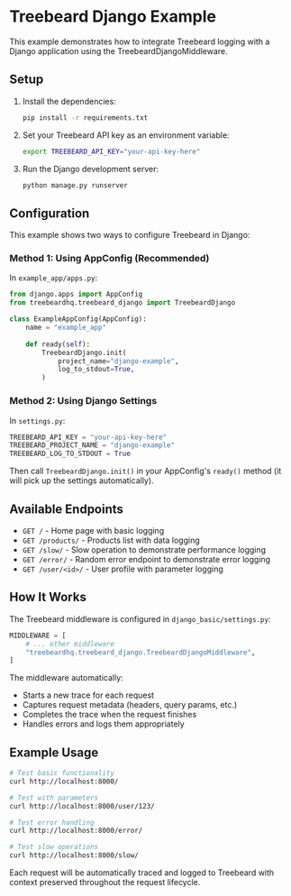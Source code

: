 # Treebeard Django Example

This example demonstrates how to integrate Treebeard logging with a Django application using the TreebeardDjangoMiddleware.

## Setup

1. Install the dependencies:
   ```bash
   pip install -r requirements.txt
   ```

2. Set your Treebeard API key as an environment variable:
   ```bash
   export TREEBEARD_API_KEY="your-api-key-here"
   ```

3. Run the Django development server:
   ```bash
   python manage.py runserver
   ```

## Configuration

This example shows two ways to configure Treebeard in Django:

### Method 1: Using AppConfig (Recommended)

In `example_app/apps.py`:
```python
from django.apps import AppConfig
from treebeardhq.treebeard_django import TreebeardDjango

class ExampleAppConfig(AppConfig):
    name = "example_app"
    
    def ready(self):
        TreebeardDjango.init(
            project_name="django-example",
            log_to_stdout=True,
        )
```

### Method 2: Using Django Settings

In `settings.py`:
```python
TREEBEARD_API_KEY = "your-api-key-here"
TREEBEARD_PROJECT_NAME = "django-example" 
TREEBEARD_LOG_TO_STDOUT = True
```

Then call `TreebeardDjango.init()` in your AppConfig's `ready()` method (it will pick up the settings automatically).

## Available Endpoints

- `GET /` - Home page with basic logging
- `GET /products/` - Products list with data logging
- `GET /slow/` - Slow operation to demonstrate performance logging
- `GET /error/` - Random error endpoint to demonstrate error logging
- `GET /user/<id>/` - User profile with parameter logging

## How It Works

The Treebeard middleware is configured in `django_basic/settings.py`:

```python
MIDDLEWARE = [
    # ... other middleware
    "treebeardhq.treebeard_django.TreebeardDjangoMiddleware",
]
```

The middleware automatically:
- Starts a new trace for each request
- Captures request metadata (headers, query params, etc.)
- Completes the trace when the request finishes
- Handles errors and logs them appropriately

## Example Usage

```bash
# Test basic functionality
curl http://localhost:8000/

# Test with parameters
curl http://localhost:8000/user/123/

# Test error handling
curl http://localhost:8000/error/

# Test slow operations
curl http://localhost:8000/slow/
```

Each request will be automatically traced and logged to Treebeard with context preserved throughout the request lifecycle.